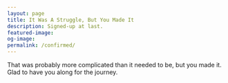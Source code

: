 ```yaml
---
layout: page
title: It Was A Struggle, But You Made It
description: Signed-up at last.
featured-image:
og-image:
permalink: /confirmed/
---
```

That was probably more complicated than it needed to be, but you made it. Glad to have you along for the journey.